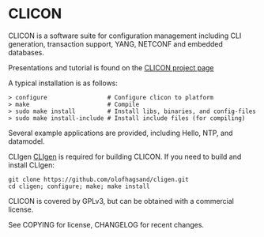 CLICON
======

CLICON is a software suite for configuration management including CLI
generation, transaction support, YANG, NETCONF and embedded databases.

Presentations and tutorial is found on the [CLICON project
page](http://www.clicon.org)

A typical installation is as follows:

    > configure	       	        # Configure clicon to platform
    > make                      # Compile
    > sudo make install         # Install libs, binaries, and config-files
    > sudo make install-include # Install include files (for compiling)

Several example applications are provided, including Hello, NTP, and datamodel.

CLIgen [CLIgen](http://www.clicon.org) is required for building CLICON. If you need 
to build and install CLIgen: 

    git clone https://github.com/olofhagsand/cligen.git
    cd cligen; configure; make; make install

CLICON is covered by GPLv3, but can be obtained with a commercial license.

See COPYING for license, CHANGELOG for recent changes.




